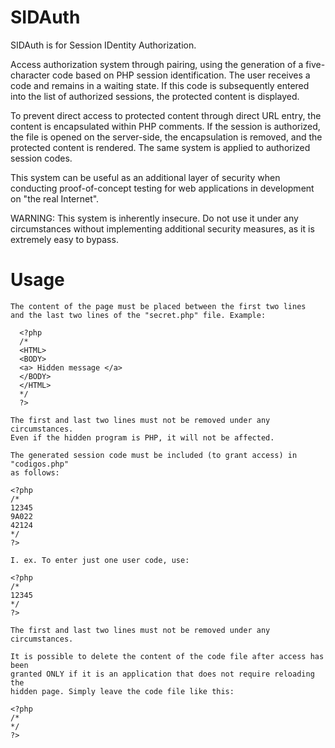 # SIDAuth
SIDAuth is for Session IDentity Authorization.

Access authorization system through pairing, using the generation of a five-character code based on PHP session identification. The user receives a code and remains in a waiting state. If this code is subsequently entered into the list of authorized sessions, the protected content is displayed. 

To prevent direct access to protected content through direct URL entry, the content is encapsulated within PHP comments. If the session is authorized, the file is opened on the server-side, the encapsulation is removed, and the protected content is rendered. The same system is applied to authorized session codes.

This system can be useful as an additional layer of security when conducting proof-of-concept testing for web applications in development on "the real Internet".

WARNING: This system is inherently insecure. Do not use it under any circumstances without implementing additional security measures, as it is extremely easy to bypass.

# Usage
```
The content of the page must be placed between the first two lines
and the last two lines of the "secret.php" file. Example:

  <?php
  /*
  <HTML>
  <BODY>
  <a> Hidden message </a>
  </BODY>
  </HTML>
  */ 
  ?> 

The first and last two lines must not be removed under any circumstances.
Even if the hidden program is PHP, it will not be affected.

The generated session code must be included (to grant access) in "codigos.php"
as follows:

<?php
/*
12345
9A022
42124
*/ 
?>

I. ex. To enter just one user code, use:

<?php
/*
12345 
*/ 
?>

The first and last two lines must not be removed under any circumstances.

It is possible to delete the content of the code file after access has been
granted ONLY if it is an application that does not require reloading the
hidden page. Simply leave the code file like this:

<?php
/* 
*/ 
?>
```
